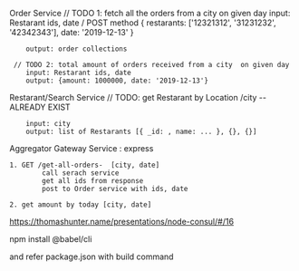 
Order Service
    // TODO 1: fetch all the orders from a city on given day
        input: Restarant ids, date / POST method
        {
            restarants: ['12321312', '31231232', '42342343'],
            date: '2019-12-13'
        }

        output: order collections

     // TODO 2: total amount of orders received from a city  on given day
        input: Restarant ids, date
        output: {amount: 1000000, date: '2019-12-13'}

Restarant/Search Service
    // TODO: get Restarant by Location /city -- ALREADY EXIST

        input: city
        output: list of Restarants [{ _id: , name: ... }, {}, {}]


Aggregator Gateway Service : express
 
    1. GET /get-all-orders-  [city, date]
            call serach service
            get all ids from response
            post to Order service with ids, date

    2. get amount by today [city, date]

https://thomashunter.name/presentations/node-consul/#/16

npm install @babel/cli

and refer package.json with build command

